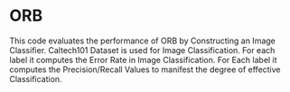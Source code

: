 # ORB
This code evaluates the performance of ORB by Constructing an Image Classifier.
Caltech101 Dataset is used for Image Classification.
For each label it computes the Error Rate in Image Classification.
For Each label it computes the Precision/Recall Values to manifest the degree of effective Classification.
